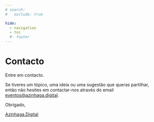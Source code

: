 ```yaml
---
# search:
#   exclude: true

hide:
  - navigation
  - toc
  #- footer
---
```


# Contacto

Entre em contacto.

Se tiveres um tópico, uma ideia ou uma sugestão que queras partilhar, então não hesites em contactar-nos através do email [eventos@azinhaga.digital](mailto:eventos@azinhaga.digital).

Obrigado,

[Azinhaga.Digital](https://azinhaga.digital)
